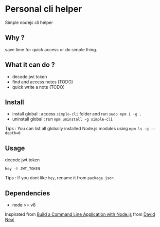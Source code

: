 # Personal cli helper
Simple nodejs cli helper

## Why ?
save time for quick access or do simple thing.
## What it can do ?
- decode jwt token
- find and access notes (TODO)
- quick write a note (TODO)
## Install
- install global : access `simple-cli` folder and run `sudo npm i -g .`
- uninstall global : run `npm uninstall -g simple-cli`

Tips : You can list all globally installed Node.js modules using `npm ls -g --depth=0`

## Usage
decode jwt token
```
hey -t JWT_TOKEN
```
Tips : If you dont like `hey`, rename it from `package.json`


## Dependencies
- node >= v8

Inspirated from [Build a Command Line Application with Node.js](https://developer.okta.com/blog/2019/06/18/command-line-app-with-nodejs) from [David Neal](https://github.com/reverentgeek)